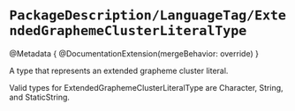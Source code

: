 # ``PackageDescription/LanguageTag/ExtendedGraphemeClusterLiteralType``


@Metadata {
   @DocumentationExtension(mergeBehavior: override)
}

A type that represents an extended grapheme cluster literal.

Valid types for ExtendedGraphemeClusterLiteralType are Character, String, and StaticString.
